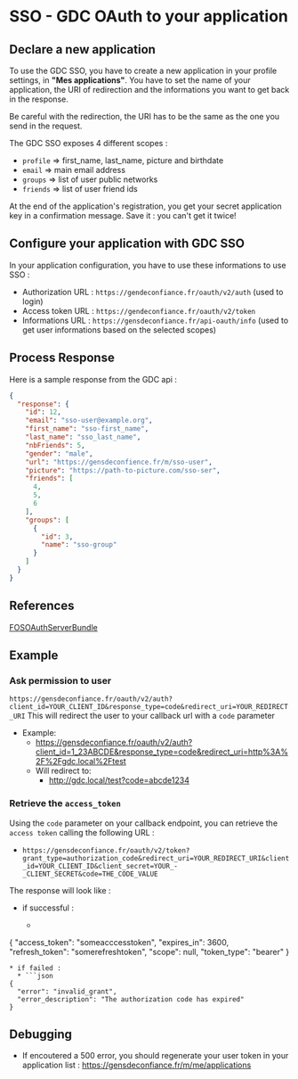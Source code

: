 # SSO - GDC OAuth to your application

## Declare a new application

To use the GDC SSO, you have to create a new application in your profile settings, in **"Mes applications"**.
You have to set the name of your application, the URI of redirection and the informations you want to get back in the response.

Be careful with the redirection, the URI has to be the same as the one you send in the request.

The GDC SSO exposes 4 different scopes :
- `profile` => first_name, last_name, picture and birthdate
- `email` => main email address
- `groups` => list of user public networks
- `friends` => list of user friend ids

At the end of the application's registration, you get your secret application key in a confirmation message. Save it : you can't get it twice!

## Configure your application with GDC SSO

In your application configuration, you have to use these informations to use SSO :

- Authorization URL : `https://gendeconfiance.fr/oauth/v2/auth` (used to login)
- Access token URL : `https://gendeconfiance.fr/oauth/v2/token`
- Informations URL : `https://gensdeconfiance.fr/api-oauth/info` (used to get user informations based on the selected scopes)

## Process Response

Here is a sample response from the GDC api :

```json
{
  "response": {
    "id": 12,
    "email": "sso-user@example.org",
    "first_name": "sso-first_name",
    "last_name": "sso_last_name",
    "nbFriends": 5,
    "gender": "male",
    "url": "https://gensdeconfience.fr/m/sso-user",
    "picture": "https://path-to-picture.com/sso-ser",
    "friends": [
      4,
      5,
      6
    ],
    "groups": [
      {
        "id": 3,
        "name": "sso-group"
      }
    ]
  }
}
```

## References

[FOSOAuthServerBundle](https://github.com/FriendsOfSymfony/FOSOAuthServerBundle/blob/master/Resources/doc/index.md)

## Example

### Ask permission to user

`https://gensdeconfiance.fr/oauth/v2/auth?client_id=YOUR_CLIENT_ID&response_type=code&redirect_uri=YOUR_REDIRECT_URI`
This will redirect the user to your callback url with a `code` parameter

* Example:
  * https://gensdeconfiance.fr/oauth/v2/auth?client_id=1_23ABCDE&response_type=code&redirect_uri=http%3A%2F%2Fgdc.local%2Ftest
  * Will redirect to:
    * http://gdc.local/test?code=abcde1234

### Retrieve the `access_token`

Using the `code` parameter on your callback endpoint, you can retrieve the `access token` calling the following URL :
* `https://gensdeconfiance.fr/oauth/v2/token?grant_type=authorization_code&redirect_uri=YOUR_REDIRECT_URI&client_id=YOUR_CLIENT_ID&client_secret=YOUR_-_CLIENT_SECRET&code=THE_CODE_VALUE`

The response will look like :
* if successful :
  * ```json
{
  "access_token": "someacccesstoken",
  "expires_in": 3600,
  "refresh_token": "somerefreshtoken",
  "scope": null,
  "token_type": "bearer"
}
```
* if failed :
  * ```json
{
  "error": "invalid_grant",
  "error_description": "The authorization code has expired"
}
```

## Debugging

* If encoutered a 500 error, you should regenerate your user token in your application list : https://gensdeconfiance.fr/m/me/applications
